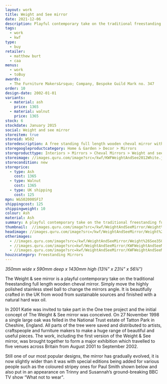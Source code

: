 ```yaml
---
layout: work
title: Weight and See mirror
date: 2021-12-06
description: Playful contemporary take on the traditional freestanding full length wooden cheval mirror. Moving a highly polished stainless steel ball to change the mirrors angle to show you at full height. 
tags:
  - work
  - kwf
type:
  - buy
retailer:
  - matthew burt
  - caa
menus:
  - work
  - toBuy
awards:
  - The Furniture Makers&rsquo; Company, Bespoke Guild Mark no. 347
order: 10
design-date: 2002-01-01
variants:
  - material: ash
    price: 1365
  - material: walnut
    price: 1365
stock: 6
stockdate: January 2015
social: Weight and see mirror
storeitem: true
storeid: WS02
storedescription: A free standing full length wooden cheval mirror with a polished stainless steel ball that is used to adjust the angle
storegoogleproductcategory: Home & Garden > Decor > Mirrors
storeproducttype: Interiors > Mirrors > Cheval Mirrors > Weight and see
storeimage: //images.quru.com/image?src=/kwf/KWFWeightAndSee2012White.jpg&height=350&left=0.2267&top=0.0333&right=0.853&bottom=0.967&strip=1
storecondition: new
storeprice:
  - type: Ash
    cost: 1365
  - type: Walnut
    cost: 1365
  - type: UK shipping
    cost: 125
mpn: W&S02000SF17
shippingcost: 125
shippingweight: 10
colour: Ash
material: Ash
summary: A playful contemporary take on the traditional freestanding full length wooden cheval mirror.
thumbnail:  //images.quru.com/image?src=/kwf/WeightAndSeeMirror/Weight%26See350/KWF%20Weight%20%26%20see%202019%20walnut%20front%2034.jpg&height=175&width=175&strip=1
headimage: //images.quru.com/image?src=/kwf/WeightAndSeeMirror/Weight%26See350/KWF%20Weight%20and%20See%20Pair.jpg&top=0.04688&bottom=0.94688
otherimages:
  - //images.quru.com/image?src=/kwf/WeightAndSeeMirror/Weight%26See350/KWF%20Weight%20%26%20see%202019%20ash%20back%20walnut%20front%20pair.jpg&top=0.075&bottom=0.97188&fill=auto&strip=1
  - //images.quru.com/image?src=kwf/WeightAndSeeMirror/KWFWeightAndSeeMirrorThreeAshBlueRed.jpg&fill=auto&strip=1
  - //images.quru.com/image?src=kwf/WeightAndSeeMirror/KWFWeightAndSeeMirrorBackAndFrontTwiceBueAndRed.jpg&fill=auto&strip=1
houzzcategory: Freestanding Mirrors
---
```

*350mm wide x 590mm deep x 1430mm high*
*(13&frac34;&rdquo; x 23&frac14;&rdquo; x 56&frac14;&rdquo;)*

The Weight & see mirror is a playful contemporary take on the traditional freestanding full length wooden cheval mirror. Simply move the highly polished stainless steel ball to change the mirrors angle. It is beautifully crafted in the UK from wood from sustainable sources and finished with a natural hard wax oil. 

In 2001 Katie was invited to take part in the One tree project and the initial concept of The Weight & See mirror was conceived. On 27 November 1998 a single large oak was felled in the National Trust estate of Tatton Park in Cheshire, England. All parts of the tree were saved and distributed to artists, craftspeople and furniture makers to make a huge range of beautiful and useful pieces. The work, including the first version of the Weight & See mirror, was brought together to form a major exhibition <!--(https://www.abebooks.co.uk/servlet/BookDetailsPL?bi=30497439452&searchurl=kn%3D1858941334%26sortby%3D17&cm_sp=snippet-_-srp1-_-title1 "Exhibition catalogue via ABE Books"),--> which travelled to five venues across Britain from August 2001 to September 2002.

Still one of our most popular designs, the mirror has gradually evolved, it is now slightly wider than it was with special editions being added for various people such as the coloured stripey ones for Paul Smith shown below and also put in an appearance on Trinny and Susannah&rsquo;s ground-breaking BBC TV show “What not to wear".
